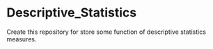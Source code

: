 # Descriptive_Statistics
Create this repository for store some function of descriptive statistics measures.
